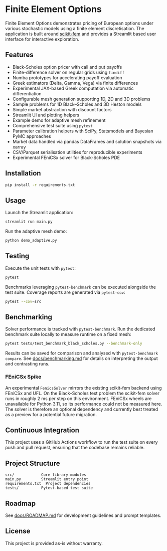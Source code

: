 # Finite Element Options

Finite Element Options demonstrates pricing of European options under various
stochastic models using a finite element discretisation.  The application is
built around [scikit-fem](https://github.com/kinnala/scikit-fem) and provides a
Streamlit based user interface for interactive exploration.

## Features

- Black-Scholes option pricer with call and put payoffs
- Finite-difference solver on regular grids using ``findiff``
- Numba prototypes for accelerating payoff evaluation
- Greek estimators (Delta, Gamma, Vega) via finite differences
- Experimental JAX-based Greek computation via automatic differentiation
- Configurable mesh generation supporting 1D, 2D and 3D problems
- Sample problems for 1D Black–Scholes and 3D Heston models
- Simple market abstraction with discount factors
- Streamlit UI and plotting helpers
- Example demo for adaptive mesh refinement
- Comprehensive test suite using `pytest`
- Parameter calibration helpers with SciPy, Statsmodels and Bayesian PyMC approaches
- Market data handled via pandas DataFrames and solution snapshots via xarray
- CSV/Parquet serialisation utilities for reproducible experiments
- Experimental FEniCSx solver for Black-Scholes PDE

## Installation

```bash
pip install -r requirements.txt
```

## Usage

Launch the Streamlit application:

```bash
streamlit run main.py
```

Run the adaptive mesh demo:

```bash
python demo_adaptive.py
```

## Testing

Execute the unit tests with `pytest`:

```bash
pytest
```

Benchmarks leveraging `pytest-benchmark` can be executed alongside the test
suite. Coverage reports are generated via `pytest-cov`:

```bash
pytest --cov=src
```

## Benchmarking

Solver performance is tracked with `pytest-benchmark`.  Run the dedicated
benchmark suite locally to measure runtime on a fixed mesh:

```bash
pytest tests/test_benchmark_black_scholes.py --benchmark-only
```

Results can be saved for comparison and analysed with `pytest-benchmark compare`.
See [docs/benchmarking.md](docs/benchmarking.md) for details on
interpreting the output and contrasting runs.

### FEniCSx Spike

An experimental `FenicsSolver` mirrors the existing scikit-fem backend using
FEniCSx and UFL. On the Black–Scholes test problem the scikit-fem solver runs
in roughly 2 ms per step on this environment. FEniCSx wheels are unavailable for
Python 3.11, so its performance could not be measured here. The solver is
therefore an optional dependency and currently best treated as a preview for a
potential future migration.

## Continuous Integration

This project uses a GitHub Actions workflow to run the test suite on every
push and pull request, ensuring that the codebase remains reliable.

## Project Structure

```
src/            Core library modules
main.py         Streamlit entry point
requirements.txt  Project dependencies
tests/          Pytest-based test suite
```

## Roadmap

See [docs/ROADMAP.md](docs/ROADMAP.md) for development guidelines and prompt templates.

## License

This project is provided as-is without warranty.
